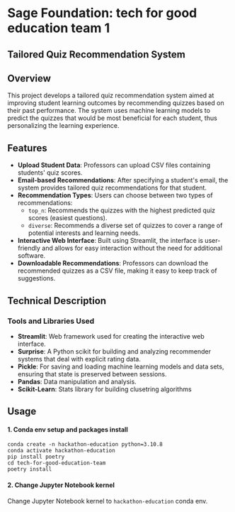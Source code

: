 # Sage Foundation: tech for good education team 1 

## Tailored Quiz Recommendation System

## Overview

This project develops a tailored quiz recommendation system aimed at improving student learning outcomes by recommending quizzes based on their past performance. The system uses machine learning models to predict the quizzes that would be most beneficial for each student, thus personalizing the learning experience.

## Features

- **Upload Student Data**: Professors can upload CSV files containing students' quiz scores.
- **Email-based Recommendations**: After specifying a student's email, the system provides tailored quiz recommendations for that student.
- **Recommendation Types**: Users can choose between two types of recommendations:
  - `top_n`: Recommends the quizzes with the highest predicted quiz scores (easiest questions).
  - `diverse`: Recommends a diverse set of quizzes to cover a range of potential interests and learning needs.
- **Interactive Web Interface**: Built using Streamlit, the interface is user-friendly and allows for easy interaction without the need for additional software.
- **Downloadable Recommendations**: Professors can download the recommended quizzes as a CSV file, making it easy to keep track of suggestions.

## Technical Description

### Tools and Libraries Used

- **Streamlit**: Web framework used for creating the interactive web interface.
- **Surprise**: A Python scikit for building and analyzing recommender systems that deal with explicit rating data.
- **Pickle**: For saving and loading machine learning models and data sets, ensuring that state is preserved between sessions.
- **Pandas**: Data manipulation and analysis.
- **Scikit-Learn**: Stats library for building clusetring algorithms

## Usage

#### 1. Conda env setup and packages install
```
conda create -n hackathon-education python=3.10.8
conda activate hackathon-education
pip install poetry
cd tech-for-good-education-team
poetry install
```

#### 2. Change Jupyter Notebook kernel
Change Jupyter Notebook kernel to `hackathon-education` conda env.